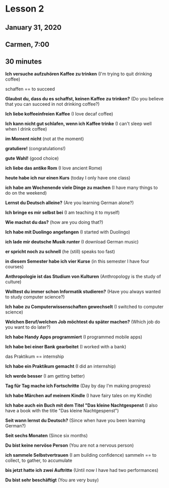 # Lesson 2
## January 31, 2020
## Carmen, 7:00
## 30 minutes

**Ich versuche aufzuhören Kaffee zu trinken**
(I'm trying to quit drinking coffee)

schaffen == to succeed

**Glaubst du, dass du es schaffst, keinen Kaffee zu trinken?**
(Do you believe that you can succeed in not drinking coffee?)

**Ich liebe koffeeinfreien Kaffee**
(I love decaf coffee)

**Ich kann nicht gut schlafen, wenn ich Kaffee trinke** (I can't sleep well when I drink coffee)

**im Moment nicht** (not at the moment)

**gratuliere!** (congratulations!)

**gute Wahl!** (good choice)

**ich liebe das antike Rom**
(I love ancient Rome)

**heute habe ich nur einen Kurs**
(today I only have one class)

**ich habe am Wochenende viele Dinge zu machen**
(I have many things to do on the weekend)

**Lernst du Deutsch alleine?** (Are you learning German alone?)

**Ich bringe es mir selbst bei**
(I am teaching it to myself)

**Wie machst du das?**
(how are you doing that?)

**Ich habe mit Duolingo angefangen**
(I started with Duolingo)

**ich lade mir deutsche Musik runter**
(I download German music)

**er spricht noch zu schnell**
(he (still) speaks too fast)

**in diesem Semester habe ich vier Kurse**
(in this semester I have four courses)

**Anthropologie ist das Studium von Kulturen** (Anthropology is the study of culture)

**Wolltest du immer schon Informatik studieren?**
(Have you always wanted to study computer science?)

**Ich habe zu Computerwissenschaften gewechselt**
(I switched to computer science)

**Welchen Beruf/welchen Job möchtest du später machen?**
(Which job do you want to do later?)

**Ich habe Handy Apps programmiert**
(I programmed mobile apps)

**Ich habe bei einer Bank gearbeitet**
(I worked with a bank)

das Praktikum == internship

**Ich habe ein Praktikum gemacht**
(I did an internship)

**Ich werde besser**
(I am getting better)

**Tag für Tag mache ich Fortschritte**
(Day by day I'm making progress)

**Ich habe Märchen auf meinem Kindle**
(I have fairy tales on my Kindle)

**Ich habe auch ein Buch mit dem Titel "Das kleine Nachtgespenst**
(I also have a book with the title "Das kleine Nachtgespenst")

**Seit wann lernst du Deutsch?**
(Since when have you been learning German?)

**Seit sechs Monaten**
(Since six months)

**Du bist keine nervöse Person**
(You are not a nervous person)

**ich sammele Selbstvertrauen**
(I am building confidence)
sammeln == to collect, to gather, to accumulate

**bis jetzt hatte ich zwei Auftritte**
(Until now I have had two performances)

**Du bist sehr beschäftigt**
(You are very busy)

